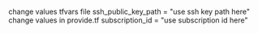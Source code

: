 change values tfvars file ssh_public_key_path = "use ssh key path here"
change values in provide.tf   subscription_id = "use subscription id here"
